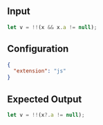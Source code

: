 
## Input
```javascript input
let v = !!(x && x.a != null);
```

## Configuration
```json configuration
{
  "extension": "js"
}
```

## Expected Output
```javascript expected output
let v = !!(x?.a != null);
```
